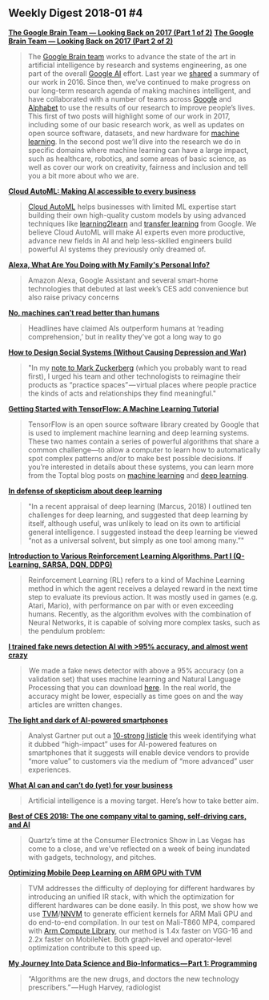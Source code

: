 ## Weekly Digest 2018-01 \#4

**[The Google Brain Team — Looking Back on 2017 (Part 1 of 2)](https://research.googleblog.com/2018/01/the-google-brain-team-looking-back-on.html)**
**[The Google Brain Team — Looking Back on 2017 (Part 2 of 2)](https://research.googleblog.com/2018/01/the-google-brain-team-looking-back-on_12.html)**
> The [Google Brain team](https://g.co/brain) works to advance the state of the art in artificial intelligence by research and systems engineering, as one part of the overall [Google AI](https://ai.google/) effort. Last year we [shared](https://research.googleblog.com/2017/01/the-google-brain-team-looking-back-on.html) a summary of our work in 2016. Since then, we’ve continued to make progress on our long-term research agenda of making machines intelligent, and have collaborated with a number of teams across [Google](https://research.google.com/) and [Alphabet](https://abc.xyz/) to use the results of our research to improve people’s lives. This first of two posts will highlight some of our work in 2017, including some of our basic research work, as well as updates on open source software, datasets, and new hardware for [machine learning](https://en.wikipedia.org/wiki/Machine_learning). In the second post we’ll dive into the research we do in specific domains where machine learning can have a large impact, such as healthcare, robotics, and some areas of basic science, as well as cover our work on creativity, fairness and inclusion and tell you a bit more about who we are.

**[Cloud AutoML: Making AI accessible to every business](https://www.blog.google/topics/google-cloud/cloud-automl-making-ai-accessible-every-business/)**
> [Cloud AutoML](https://cloud.google.com/automl/) helps businesses with limited ML expertise start building their own high-quality custom models by using advanced techniques like [learning2learn](https://www.safaribooksonline.com/library/view/oreilly-artificial-intelligence/9781491985250/video314918.html) and [transfer learning](https://en.wikipedia.org/wiki/Transfer_learning) from Google. We believe Cloud AutoML will make AI experts even more productive, advance new fields in AI and help less-skilled engineers build powerful AI systems they previously only dreamed of.

**[Alexa, What Are You Doing with My Family's Personal Info?](https://www.scientificamerican.com/article/alexa-what-are-you-doing-with-my-familys-personal-info/)**
> Amazon Alexa, Google Assistant and several smart-home technologies that debuted at last week’s CES add convenience but also raise privacy concerns

**[No, machines can’t read better than humans](https://www.theverge.com/2018/1/17/16900292/ai-reading-comprehension-machines-humans)**
> Headlines have claimed AIs outperform humans at ‘reading comprehension,’ but in reality they’ve got a long way to go

**[How to Design Social Systems (Without Causing Depression and War)](https://medium.com/what-to-build/how-to-design-social-systems-without-causing-depression-and-war-3c3f8e0226d1)**
> "In my [note to Mark Zuckerberg](https://medium.com/what-to-build/dear-zuck-fd25ecb1aa5a) (which you probably want to read first), I urged his team and other technologists to reimagine their products as “practice spaces” — virtual places where people practice the kinds of acts and relationships they find meaningful."

**[Getting Started with TensorFlow: A Machine Learning Tutorial](https://www.toptal.com/machine-learning/tensorflow-machine-learning-tutorial)**
> TensorFlow is an open source software library created by Google that is used to implement machine learning and deep learning systems. These two names contain a series of powerful algorithms that share a common challenge—to allow a computer to learn how to automatically spot complex patterns and/or to make best possible decisions.
> If you’re interested in details about these systems, you can learn more from the Toptal blog posts on [machine learning](https://www.toptal.com/machine-learning/machine-learning-theory-an-introductory-primer) and [deep learning](https://www.toptal.com/machine-learning/an-introduction-to-deep-learning-from-perceptrons-to-deep-networks).

**[In defense of skepticism about deep learning](https://medium.com/@GaryMarcus/in-defense-of-skepticism-about-deep-learning-6e8bfd5ae0f1)**
> "In a recent appraisal of deep learning (Marcus, 2018) I outlined ten challenges for deep learning, and suggested that deep learning by itself, although useful, was unlikely to lead on its own to artificial general intelligence. I suggested instead the deep learning be viewed “not as a universal solvent, but simply as one tool among many.”"

**[Introduction to Various Reinforcement Learning Algorithms. Part I (Q-Learning, SARSA, DQN, DDPG)](https://towardsdatascience.com/introduction-to-various-reinforcement-learning-algorithms-i-q-learning-sarsa-dqn-ddpg-72a5e0cb6287)**
> Reinforcement Learning (RL) refers to a kind of Machine Learning method in which the agent receives a delayed reward in the next time step to evaluate its previous action. It was mostly used in games (e.g. Atari, Mario), with performance on par with or even exceeding humans. Recently, as the algorithm evolves with the combination of Neural Networks, it is capable of solving more complex tasks, such as the pendulum problem:

**[I trained fake news detection AI with >95% accuracy, and almost went crazy](https://towardsdatascience.com/i-trained-fake-news-detection-ai-with-95-accuracy-and-almost-went-crazy-d10589aa57c)**
>  We made a fake news detector with above a 95% accuracy (on a validation set) that uses machine learning and Natural Language Processing that you can download [here](https://goo.gl/2cvBmp). In the real world, the accuracy might be lower, especially as time goes on and the way articles are written changes.

**[The light and dark of AI-powered smartphones](https://techcrunch.com/2018/01/06/the-light-and-dark-of-ai-powered-smartphones)**
> Analyst Gartner put out a [10-strong listicle](https://www.gartner.com/document/3840591) this week identifying what it dubbed “high-impact” uses for AI-powered features on smartphones that it suggests will enable device vendors to provide “more value” to customers via the medium of “more advanced” user experiences.

**[What AI can and can’t do (yet) for your business](https://www.mckinsey.com/business-functions/mckinsey-analytics/our-insights/what-ai-can-and-cant-do-yet-for-your-business)**
> Artificial intelligence is a moving target. Here’s how to take better aim.

**[Best of CES 2018: The one company vital to gaming, self-driving cars, and AI](https://qz.com/1179116/best-of-ces-2018-nvidias-chips-googles-thirst-razers-project-linda-riding-modobag)**
> Quartz’s time at the Consumer Electronics Show in Las Vegas has come to a close, and we’ve reflected on a week of being inundated with gadgets, technology, and pitches.

**[Optimizing Mobile Deep Learning on ARM GPU with TVM](http://tvmlang.org/2018/01/16/opt-mali-gpu.html)**
> TVM addresses the difficulty of deploying for different hardwares by introducing an unified IR stack, with which the optimization for different hardwares can be done easily. In this post, we show how we use [TVM](http://tvmlang.org/2017/08/17/tvm-release-announcement.html)/[NNVM](http://tvmlang.org/2017/10/06/nnvm-compiler-announcement.html) to generate efficient kernels for ARM Mali GPU and do end-to-end compilation. In our test on Mali-T860 MP4, compared with [Arm Compute Library](https://developer.arm.com/technologies/compute-library), our method is 1.4x faster on VGG-16 and 2.2x faster on MobileNet. Both graph-level and operator-level optimization contribute to this speed up.

**[My Journey Into Data Science and Bio-Informatics — Part 1: Programming](https://towardsdatascience.com/my-journey-into-data-science-and-bio-informatics-749ece4d8860)**
> “Algorithms are the new drugs, and doctors the new technology prescribers.” — Hugh Harvey, radiologist
